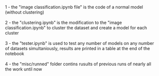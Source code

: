 1 - the "image classification.ipynb file" is the code of a normal model (without clustering) <br> <br>
2 - the "clustering.ipynb" is the modification to the "image classification.ipynb" to cluster the dataset and create a model for each cluster <br> <br>
3 - the "tester.ipynb" is used to test any number of models on any number of datasets simultaniously, results are printed in a table at the end of the notebook <br> <br>
4 - the "misc/runned" folder contins rusults of previous runs of nearly all the work until now <br> <br>
